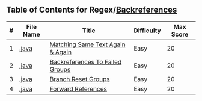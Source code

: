 ## Table of Contents for Regex/[Backreferences](https://www.hackerrank.com/domains/regex?filters%5Bsubdomains%5D%5B%5D=backreferences)

| #  | File Name                                            | Title                              | Difficulty | Max Score |
| -- | ---------------------------------------------------- | ---------------------------------- | ---------- | --------- |
| 1  | [.java](.java)                                       | [Matching Same Text Again & Again] | Easy       | 20        |
| 2  | [.java](.java)                                       | [Backreferences To Failed Groups]  | Easy       | 20        |
| 3  | [.java](.java)                                       | [Branch Reset Groups]              | Easy       | 20        |
| 4  | [.java](.java)                                       | [Forward References]               | Easy       | 20        |

[Matching Same Text Again & Again]: https://www.hackerrank.com/challenges/matching-same-text-again-again/problem
[Backreferences To Failed Groups]: https://www.hackerrank.com/challenges/backreferences-to-failed-groups/problem
[Branch Reset Groups]: https://www.hackerrank.com/challenges/branch-reset-groups/problem
[Forward References]: https://www.hackerrank.com/challenges/forward-references/problem
